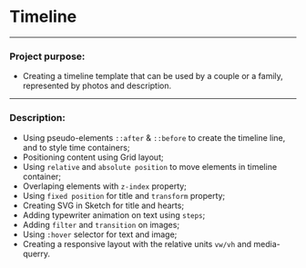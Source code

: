 # Timeline
---
### Project purpose:
* Creating a timeline template that can be used by a couple or a family, represented by photos and description.
---
### Description:
* Using pseudo-elements `::after` & `::before` to create the timeline line, and to style time containers;
* Positioning content using Grid layout;
* Using `relative` and `absolute position` to move elements in timeline container;
* Overlaping elements with `z-index` property;
* Using `fixed position` for title and `transform` property;
* Creating SVG in Sketch for title and hearts;
* Adding typewriter animation on text using `steps`;
* Adding `filter` and `transition` on images;
* Using `:hover` selector for text and image;
* Creating a responsive layout with the relative units `vw/vh` and media-querry.
